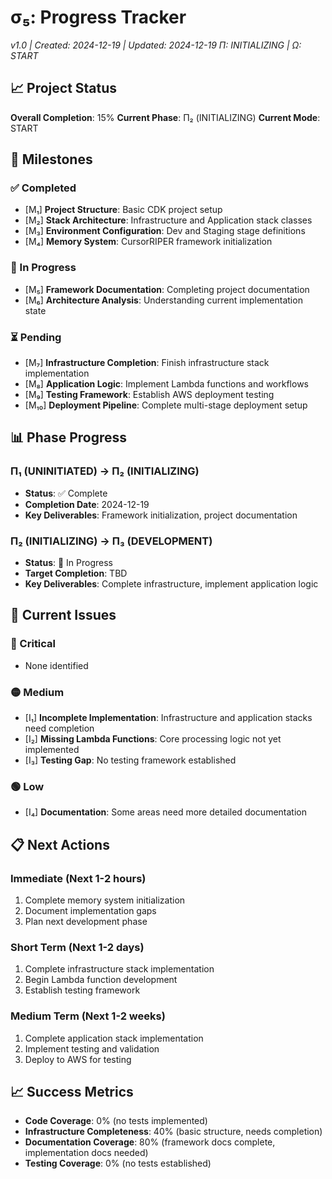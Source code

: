 # σ₅: Progress Tracker
*v1.0 | Created: 2024-12-19 | Updated: 2024-12-19*
*Π: INITIALIZING | Ω: START*

## 📈 Project Status

**Overall Completion**: 15%
**Current Phase**: Π₂ (INITIALIZING)
**Current Mode**: START

## 🎯 Milestones

### ✅ Completed
- [M₁] **Project Structure**: Basic CDK project setup
- [M₂] **Stack Architecture**: Infrastructure and Application stack classes
- [M₃] **Environment Configuration**: Dev and Staging stage definitions
- [M₄] **Memory System**: CursorRIPER framework initialization

### 🔄 In Progress
- [M₅] **Framework Documentation**: Completing project documentation
- [M₆] **Architecture Analysis**: Understanding current implementation state

### ⏳ Pending
- [M₇] **Infrastructure Completion**: Finish infrastructure stack implementation
- [M₈] **Application Logic**: Implement Lambda functions and workflows
- [M₉] **Testing Framework**: Establish AWS deployment testing
- [M₁₀] **Deployment Pipeline**: Complete multi-stage deployment setup

## 📊 Phase Progress

### Π₁ (UNINITIATED) → Π₂ (INITIALIZING)
- **Status**: ✅ Complete
- **Completion Date**: 2024-12-19
- **Key Deliverables**: Framework initialization, project documentation

### Π₂ (INITIALIZING) → Π₃ (DEVELOPMENT)
- **Status**: 🔄 In Progress
- **Target Completion**: TBD
- **Key Deliverables**: Complete infrastructure, implement application logic

## 🚧 Current Issues

### 🔴 Critical
- None identified

### 🟡 Medium
- [I₁] **Incomplete Implementation**: Infrastructure and application stacks need completion
- [I₂] **Missing Lambda Functions**: Core processing logic not yet implemented
- [I₃] **Testing Gap**: No testing framework established

### 🟢 Low
- [I₄] **Documentation**: Some areas need more detailed documentation

## 📋 Next Actions

### Immediate (Next 1-2 hours)
1. Complete memory system initialization
2. Document implementation gaps
3. Plan next development phase

### Short Term (Next 1-2 days)
1. Complete infrastructure stack implementation
2. Begin Lambda function development
3. Establish testing framework

### Medium Term (Next 1-2 weeks)
1. Complete application stack implementation
2. Implement testing and validation
3. Deploy to AWS for testing

## 📈 Success Metrics
- **Code Coverage**: 0% (no tests implemented)
- **Infrastructure Completeness**: 40% (basic structure, needs completion)
- **Documentation Coverage**: 80% (framework docs complete, implementation docs needed)
- **Testing Coverage**: 0% (no tests established)
